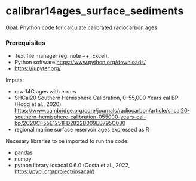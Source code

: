 # calibrar14ages_surface_sediments

Goal: Phython code for calculate calibrated radiocarbon ages 

### Prerequisites
- Text file manager (eg. note ++, Excel).
- Python software https://www.python.org/downloads/ 
- https://jupyter.org/ 

Imputs:
- raw 14C ages with errors
- SHCal20 Southern Hemisphere Calibration, 0–55,000 Years cal BP (Hogg et al., 2020) https://www.cambridge.org/core/journals/radiocarbon/article/shcal20-southern-hemisphere-calibration-055000-years-cal-bp/2C20CF55E1251FD2822B009EB795C080 
- regional marine surface reservoir ages expressed as R 

Necesary libraries to be imported to run the code: 
- pandas 
- numpy
- python library iosacal 0.6.0 (Costa et al., 2022, https://pypi.org/project/iosacal/) 
